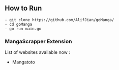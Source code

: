 ## How to Run
```
- git clone https://github.com/AlifJian/goManga/
- cd goManga
- go run main.go
```
### MangaScrapper Extension
List of websites available now :
- Mangatoto